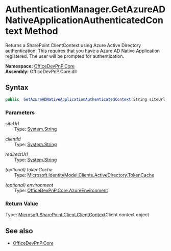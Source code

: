 # AuthenticationManager.GetAzureADNativeApplicationAuthenticatedContext Method  
Returns a SharePoint ClientContext using Azure Active Directory authentication. This requires that you have a Azure AD Native Application registered. The user will be prompted for authentication.  

**Namespace:** [OfficeDevPnP.Core](OfficeDevPnP.Core.md)  
**Assembly:** OfficeDevPnP.Core.dll  
## Syntax
```C#
public  GetAzureADNativeApplicationAuthenticatedContext(String siteUrl,String clientId,String redirectUrl,TokenCache tokenCache,AzureEnvironment environment)
```
### Parameters
*siteUrl*  
&emsp;&emsp;Type: [System.String](System.String.md) 
&emsp;&emsp;  
  
*clientId*  
&emsp;&emsp;Type: [System.String](System.String.md) 
&emsp;&emsp;  
  
*redirectUrl*  
&emsp;&emsp;Type: [System.String](System.String.md) 
&emsp;&emsp;  
  
*(optional) tokenCache*  
&emsp;&emsp;Type: [Microsoft.IdentityModel.Clients.ActiveDirectory.TokenCache](Microsoft.IdentityModel.Clients.ActiveDirectory.TokenCache.md) 
&emsp;&emsp;  
  
*(optional) environment*  
&emsp;&emsp;Type: [OfficeDevPnP.Core.AzureEnvironment](OfficeDevPnP.Core.AzureEnvironment.md) 
&emsp;&emsp;  
  
### Return Value
Type: [Microsoft.SharePoint.Client.ClientContext](Microsoft.SharePoint.Client.ClientContext.md  
)Client context object

## See also
- [OfficeDevPnP.Core](OfficeDevPnP.Core.md)
